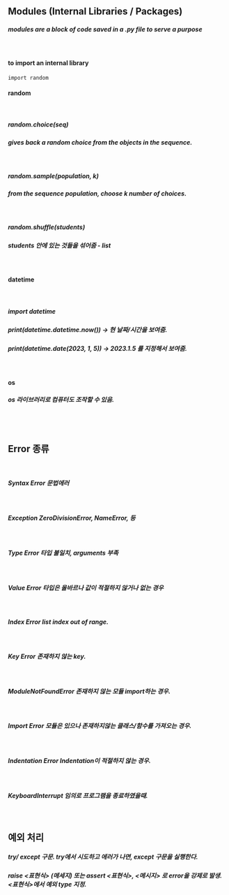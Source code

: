 ## Modules (Internal Libraries / Packages)
##### *modules are a block of code saved in a .py file to serve a purpose*
<br/>

#### to import an internal library 
```
import random
```

#### **random**
<br/>

##### *random.choice(seq)*
##### gives back a random choice from the objects in the sequence. 
<br/>

##### *random.sample(population, k)*
##### from the sequence *population*, choose *k* number of choices. 
<br/>

##### *random.shuffle(students)*
##### students 안에 있는 것들을 섞어줌 - *list*
<br/>

#### **datetime**
<br/>

##### *import datetime*
##### *print(datetime.datetime.now())* -> 현 날짜/시간을 보여줌.
##### *print(datetime.date(2023, 1, 5))* -> 2023.1.5 를 지정해서 보여줌. 
<br/>

#### **os**
##### os 라이브러리로 컴퓨터도 조작할 수 있음. 
<br/>
<br/>

## Error 종류
<br/>

##### **Syntax Error** 문법에러
<br/>

##### **Exception** ZeroDivisionError, NameError, 등
<br/>

##### **Type Error** 타입 불일치, arguments 부족
<br/>

##### **Value Error** 타입은 올바르나 값이 적절하지 않거나 없는 경우
<br/>

##### **Index Error** list index out of range.
<br/>

##### **Key Error** 존재하지 않는 key.
<br/>

##### **ModuleNotFoundError** 존재하지 않는 모듈 import하는 경우.
<br/>

##### **Import Error** 모듈은 있으나 존재하지않는 클래스/함수를 가져오는 경우.
<br/>

##### **Indentation Error** Indentation이 적절하지 않는 경우. 
<br/>

##### **KeyboardInterrupt** 임의로 프로그램을 종료하였을때. 
<br/>

## 예외 처리 
##### *try/ except 구문. try에서 시도하고 에러가 나면, except 구문을 실행한다.*
##### *raise <표현식> (메세지)* 또는 *assert <표현식>, <메시지>* 로 error을 강제로 발생. <표현식>에서 예외 type 지정. 

